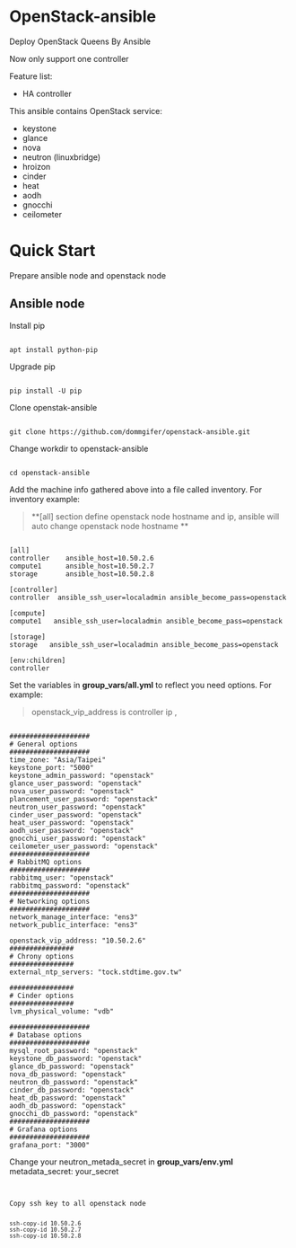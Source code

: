 # OpenStack-ansible
Deploy OpenStack Queens By Ansible

Now only support one controller

Feature list:
* HA controller 

This ansible contains OpenStack service:
* keystone
* glance
* nova
* neutron (linuxbridge)
* hroizon
* cinder
* heat
* aodh
* gnocchi
* ceilometer

# Quick Start

Prepare ansible node and openstack node

## Ansible node

Install pip
<pre><code>
apt install python-pip
</code></pre>

Upgrade pip
<pre><code>
pip install -U pip
</code></pre>

Clone openstak-ansible
<pre><code>
git clone https://github.com/dommgifer/openstack-ansible.git
</code></pre>

Change workdir to openstack-ansible
<pre><code>
cd openstack-ansible
</code></pre>

Add the machine info gathered above into a file called inventory. For inventory example:
> **[all] section define openstack node hostname and ip, ansible will auto change openstack node hostname **
<pre><code>
[all]
controller    ansible_host=10.50.2.6
compute1      ansible_host=10.50.2.7
storage       ansible_host=10.50.2.8

[controller]
controller  ansible_ssh_user=localadmin ansible_become_pass=openstack

[compute]
compute1   ansible_ssh_user=localadmin ansible_become_pass=openstack

[storage]
storage   ansible_ssh_user=localadmin ansible_become_pass=openstack

[env:children]
controller
</code></pre>

Set the variables in **group_vars/all.yml** to reflect you need options. For example:
> openstack_vip_address is controller ip , 
<pre><code>
####################
# General options
####################
time_zone: "Asia/Taipei"
keystone_port: "5000"
keystone_admin_password: "openstack"
glance_user_password: "openstack"
nova_user_password: "openstack"
plancement_user_password: "openstack"
neutron_user_password: "openstack"
cinder_user_password: "openstack"
heat_user_password: "openstack"
aodh_user_password: "openstack"
gnocchi_user_password: "openstack"
ceilometer_user_password: "openstack"
####################
# RabbitMQ options
####################
rabbitmq_user: "openstack"
rabbitmq_password: "openstack"
####################
# Networking options
####################
network_manage_interface: "ens3"
network_public_interface: "ens3"

openstack_vip_address: "10.50.2.6"
################
# Chrony options
################
external_ntp_servers: "tock.stdtime.gov.tw"

################
# Cinder options
################
lvm_physical_volume: "vdb"

####################
# Database options
####################
mysql_root_password: "openstack"
keystone_db_password: "openstack"
glance_db_password: "openstack"
nova_db_password: "openstack"
neutron_db_password: "openstack"
cinder_db_password: "openstack"
heat_db_password: "openstack"
aodh_db_password: "openstack"
gnocchi_db_password: "openstack"
####################
# Grafana options
####################
grafana_port: "3000"
</code></pre>

Change your neutron_metada_secret in **group_vars/env.yml**
</code></pre>
metadata_secret: your_secret
<pre><code>

Copy ssh key to all openstack node
<pre><code>
ssh-copy-id 10.50.2.6
ssh-copy-id 10.50.2.7
ssh-copy-id 10.50.2.8
</code></pre>


<pre><code>

</code></pre>
